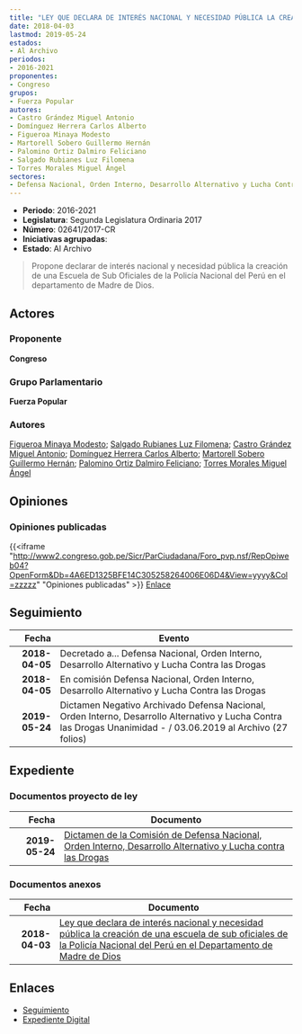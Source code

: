 ```yaml
---
title: "LEY QUE DECLARA DE INTERÉS NACIONAL Y NECESIDAD PÚBLICA LA CREACIÓN DE UNA ESCUELA DE SUB OFICIALES DE LA POLICÍA NACIONAL DEL PERÚ EN EL DEPARTAMENTO DE MADRE DE DIOS"
date: 2018-04-03
lastmod: 2019-05-24
estados:
- Al Archivo
periodos:
- 2016-2021
proponentes:
- Congreso
grupos:
- Fuerza Popular
autores:
- Castro Grández Miguel Antonio
- Domínguez Herrera Carlos Alberto
- Figueroa Minaya Modesto
- Martorell Sobero Guillermo Hernán
- Palomino Ortiz Dalmiro Feliciano
- Salgado Rubianes Luz Filomena
- Torres Morales Miguel Ángel
sectores:
- Defensa Nacional, Orden Interno, Desarrollo Alternativo y Lucha Contra las Drogas
---
```

- **Periodo**: 2016-2021
- **Legislatura**: Segunda Legislatura Ordinaria 2017
- **Número**: 02641/2017-CR
- **Iniciativas agrupadas**: 
- **Estado**: Al Archivo

> Propone declarar de interés nacional y necesidad pública la creación de una Escuela de Sub Oficiales de la Policía Nacional del Perú en el departamento de Madre de Dios.


## Actores

### Proponente

**Congreso**

### Grupo Parlamentario

**Fuerza Popular**

### Autores

[Figueroa Minaya Modesto](mailto:mailto:mfigueroam@congreso.gob.pe); [Salgado Rubianes Luz Filomena](mailto:mailto:lsalgado@congreso.gob.pe); [Castro Grández Miguel Antonio](mailto:mailto:macastro@congreso.gob.pe); [Domínguez Herrera Carlos Alberto](mailto:mailto:cdominguez@congreso.gob.pe); [Martorell Sobero Guillermo Hernán](mailto:mailto:gmartorell@congreso.gob.pe); [Palomino Ortiz Dalmiro Feliciano](mailto:mailto:dfpalomino@congreso.gob.pe); [Torres Morales Miguel Ángel](mailto:mailto:mtorresm@congreso.gob.pe)

## Opiniones

### Opiniones publicadas

{{<iframe "http://www2.congreso.gob.pe/Sicr/ParCiudadana/Foro_pvp.nsf/RepOpiweb04?OpenForm&Db=4A6ED1325BFE14C305258264006E06D4&View=yyyy&Col=zzzzz" "Opiniones publicadas" >}}
[Enlace](http://www2.congreso.gob.pe/Sicr/ParCiudadana/Foro_pvp.nsf/RepOpiweb04?OpenForm&Db=4A6ED1325BFE14C305258264006E06D4&View=yyyy&Col=zzzzz)


## Seguimiento

| Fecha | Evento |
|------:|--------|
| **2018-04-05** | Decretado a... Defensa Nacional, Orden Interno, Desarrollo Alternativo y Lucha Contra las Drogas |
| **2018-04-05** | En comisión Defensa Nacional, Orden Interno, Desarrollo Alternativo y Lucha Contra las Drogas |
| **2019-05-24** | Dictamen Negativo Archivado Defensa Nacional, Orden Interno, Desarrollo Alternativo y Lucha Contra las Drogas Unanimidad - / 03.06.2019 al Archivo (27 folios) |

## Expediente

### Documentos proyecto de ley

| Fecha | Documento |
|------:|-----------|
| **2019-05-24** | [Dictamen de la Comisión de Defensa Nacional, Orden Interno, Desarrollo Alternativo y Lucha contra las Drogas](http://www.leyes.congreso.gob.pe/Documentos/2016_2021/Dictamenes/Proyectos_de_Ley/02641DC07MAY20190524.pdf) |

### Documentos anexos

| Fecha | Documento |
|------:|-----------|
| **2018-04-03** | [Ley que declara de interés nacional y necesidad pública la creación de una escuela de sub oficiales de la Policía Nacional del Perú en el Departamento de Madre de Dios](http://www.leyes.congreso.gob.pe/Documentos/2016_2021/Proyectos_de_Ley_y_de_Resoluciones_Legislativas/PL0264120180403.pdf) |

## Enlaces

- [Seguimiento](http://www2.congreso.gob.pe/Sicr/TraDocEstProc/CLProLey2016.nsf/f7fff46988ca05b1052578e100829cc7/a9c4ef9f3f5efd9d052582640074e522?OpenDocument)
- [Expediente Digital](http://www2.congreso.gob.pe/Sicr/TraDocEstProc/Expvirt_2011.nsf/visbusqptramdoc1621/02641?opendocument)

